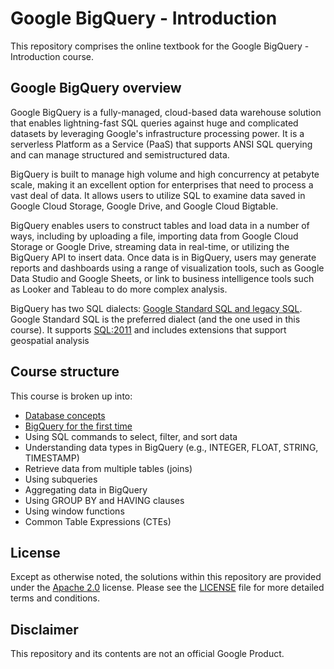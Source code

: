 # Google BigQuery - Introduction

This repository comprises the online textbook for the Google BigQuery - Introduction course.
## Google BigQuery overview

Google BigQuery is a fully-managed, cloud-based data warehouse solution that enables lightning-fast SQL queries against huge and complicated datasets by leveraging Google's infrastructure processing power. It is a serverless Platform as a Service (PaaS) that supports ANSI SQL querying and can manage structured and semistructured data.

BigQuery is built to manage high volume and high concurrency at petabyte scale, making it an excellent option for enterprises that need to process a vast deal of data. It allows users to utilize SQL to examine data saved in Google Cloud Storage, Google Drive, and Google Cloud Bigtable.

BigQuery enables users to construct tables and load data in a number of ways, including by uploading a file, importing data from Google Cloud Storage or Google Drive, streaming data in real-time, or utilizing the BigQuery API to insert data. Once data is in BigQuery, users may generate reports and dashboards using a range of visualization tools, such as Google Data Studio and Google Sheets, or link to business intelligence tools such as Looker and Tableau to do more complex analysis.

BigQuery has two SQL dialects: [Google Standard SQL and legacy SQL](https://cloud.google.com/bigquery/docs/reference/standard-sql/migrating-from-legacy-sql). Google Standard SQL is the preferred dialect (and the one used in this course). It supports [SQL:2011](https://www.iso.org/standard/53681.html) and includes extensions that support geospatial analysis 

## Course structure

This course is broken up into:

- [Database concepts](Database-concepts.md)
- [BigQuery for the first time](BigQuery-for-the-first-time.md)
- Using SQL commands to select, filter, and sort data
- Understanding data types in BigQuery (e.g., INTEGER, FLOAT, STRING, TIMESTAMP)
- Retrieve data from multiple tables (joins)
- Using subqueries
- Aggregating data in BigQuery
- Using GROUP BY and HAVING clauses 
- Using window functions
- Common Table Expressions (CTEs)

## License

Except as otherwise noted, the solutions within this repository are provided under the
[Apache 2.0](https://www.apache.org/licenses/LICENSE-2.0) license. Please see
the [LICENSE](/LICENSE) file for more detailed terms and conditions.

## Disclaimer

This repository and its contents are not an official Google Product.
